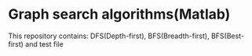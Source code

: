 # Graph search algorithms(Matlab)
 This repository contains: DFS(Depth-first), BFS(Breadth-first), BFS(Best-first) and test file
